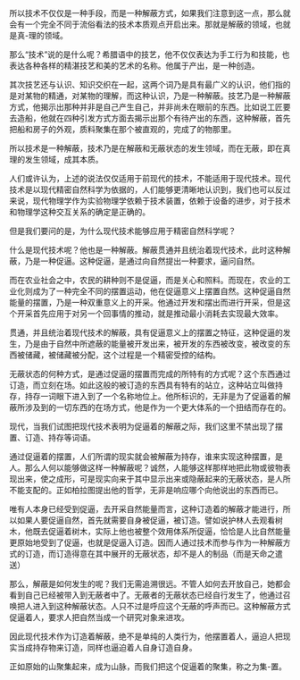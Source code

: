 <p data-pid="_s9BYoUg">所以技术不仅仅是一种手段，而是一种解蔽方式，如果我们注意到这一点，那么就会有一个完全不同于流俗看法的技术本质观点开启出来。那就是解蔽的领域，也就是真-理的领域。</p><p data-pid="MMQRBe-j">那么“技术”说的是什么呢？希腊语中的技艺，他不仅仅表达为手工行为和技能，也表达各种各样的精湛技艺和美的艺术的名称。他属于产出，是一种创造。</p><p data-pid="GdDkyypA">其次技艺还与认识、知识交织在一起，这两个词乃是具有最广义的认识，他们指的是对某物的精通，对某物的理解，而这种认识，乃是一种解蔽。技艺乃是一种解蔽方式，他揭示出那种并非是自己产生自己，并非尚未在眼前的东西。比如说工匠要去造船，他就在四种引发方式方面去揭示出那个有待产出的东西，这种解蔽，首先把船和房子的外观，质料聚集在那个被直观的，完成了的物那里。</p><p data-pid="yn2QnP_S">所以技术是一种解蔽，技术乃是在解蔽和无蔽状态的发生领域，而在无蔽，即在真理的发生领域，成其本质。</p><p data-pid="7jEPVRxH">人们或许认为，上述的说法仅仅适用于前现代的技术，不能适用于现代技术。现代技术是以现代精密自然科学为依据的，人们能够更清晰地认识到，我们也可以反过来说，现代物理学作为实验物理学依赖于技术装置，依赖于设备的进步，对于技术和物理学这种交互关系的确定是正确的。</p><p data-pid="lNONPuE6">但是我们要问的是，为什么现代技术能够应用于精密自然科学呢？</p><p data-pid="jSN_Qwq_">什么是现代技术呢？他也是一种解蔽。解蔽贯通并且统治着现代技术，此时这种解蔽，乃是一种促逼。这种促逼，是通过向自然提出一种要求，逼问自然。</p><p data-pid="BDIGPcWp">而在农业社会之中，农民的耕种则不是促逼，而是关心和照料。而现在，农业的工业化则成为了一种完全不同的摆置运动，他在促逼意义上摆置自然。这种促逼自然能量的摆置，乃是一种双重意义上的开采。他通过开发和摆出而进行开采，但是这个开采首先应用于对另一个回事情的推动，就是推动最小消耗去实现最大效率。</p><p data-pid="dPgmJKK2">贯通，并且统治着现代技术的解蔽，具有促逼意义上的摆置之特征，这种促逼的发生，乃是由于自然中所遮蔽的能量被开发出来，被开发的东西被改变，被改变的东西被储藏，被储藏被分配，这个过程是一个精密受控的结构。</p><p data-pid="3yyVuKAZ">无蔽状态的何种方式，是通过促逼的摆置而完成的所特有的方式呢？这个东西通过订造，而立刻在场。如此这般的被订造的东西具有特有的站立，这种站立叫做持存，持存一词眼下进入到了一个名称地位上。他所标识的，无非是为了促逼着的解蔽所涉及到的一切东西的在场方式，他是作为一个更大体系的一个扭结而存在的。</p><p data-pid="cY0B_oCz">现代，当我们试图把现代技术表明为促逼着的解蔽之际，我们这里不禁出现了摆置、订造、持存等词语。</p><p data-pid="3pQRRYRp">通过促逼着的摆置，人们所谓的现实就会被解蔽为持存，谁来实现这种摆置，是人。那么人何以能够做这样一种解蔽呢？诚然，人能够这样那样地把此物或彼物表现出来，使之成形，可是现实向来于其中显示出来或隐蔽起来的无蔽状态，是人所不能支配的。正如柏拉图提出他的哲学，无非是响应哪个向他说出的东西而已。</p><p data-pid="fYzdplNb">唯有人本身已经受到促逼，去开采自然能量而言，这种订造着的解蔽才能进行，所以如果人要促逼自然，首先就需要自身被促逼，被订造。譬如说护林人去观看树木，他既去促逼着树木，实际上他也被整个效用体系所促逼，恰恰是人比自然能量更原始地受到了促逼，也就是促逼入订造。因而人通过技术而参与作为一种解蔽方式的订造，而订造得意在其中展开的无蔽状态，却不是人的制品（而是天命之遣送）</p><p data-pid="OhvwG4tn">那么，解蔽是如何发生的呢？我们无需追溯很远。不管人如何去开放自己，她都会看到自己已经被带入到无蔽者中了。无蔽者的无蔽状态已经自行发生了，他通过召唤把人进入到这种解蔽状态。人只不过是呼应这个无蔽的呼声而已。这种解蔽方式促逼着人，要求人把自然当成一个研究对象来进攻。</p><p data-pid="ng1FCWmG">因此现代技术作为订造着解蔽，绝不是单纯的人类行为，他摆置着人，逼迫人把现实当成持存物来订造，同样也逼迫着人自身订造自身。</p><p data-pid="5kHf0q0Q">正如原始的山聚集起来，成为山脉，而我们把这个促逼着的聚集，称之为集-置。</p><p></p>